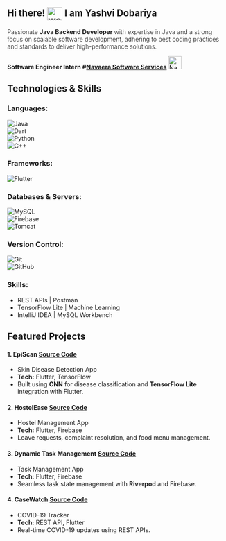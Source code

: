 ## Hi there! <img src="https://camo.githubusercontent.com/795a826e42d1135d79c2aed3dc7cfabe39d4e52c47b5b7472ba59bdcb762fef6/68747470733a2f2f6d656469612e67697068792e636f6d2f6d656469612f634c477533496379344f496d4b4f4a7061692f67697068792e676966" alt="waving-hand" style="width: 35px; height: 30px; vertical-align: middle;"> I am Yashvi Dobariya


<p style="font-weight: 300; font-size: 1em;">  
Passionate <b>Java Backend Developer</b> with expertise in Java and a strong focus on scalable software development, adhering to best coding practices and standards to deliver high-performance solutions.  
</p>

**Software Engineer Intern #[Navaera Software Services](https://www.navaera.com/navaera.html)** <img src="https://d2q79iu7y748jz.cloudfront.net/s/_squarelogo/256x256/80464dd681b0dd63907c0c7b8794a00d" alt="Navaera Logo" width="30" height="30">



## Technologies & Skills 
###  Languages:  
![Java](https://img.shields.io/badge/Java-ED8B00?style=for-the-badge&logo=java&logoColor=white)  
![Dart](https://img.shields.io/badge/Dart-0175C2?style=for-the-badge&logo=dart&logoColor=white)  
![Python](https://img.shields.io/badge/Python-3776AB?style=for-the-badge&logo=python&logoColor=white)  
![C++](https://img.shields.io/badge/C++-00599C?style=for-the-badge&logo=cplusplus&logoColor=white)  

### Frameworks:  
![Flutter](https://img.shields.io/badge/Flutter-02569B?style=for-the-badge&logo=flutter&logoColor=white)  

### Databases & Servers:  
![MySQL](https://img.shields.io/badge/MySQL-4479A1?style=for-the-badge&logo=mysql&logoColor=white)  
![Firebase](https://img.shields.io/badge/Firebase-FFCA28?style=for-the-badge&logo=firebase&logoColor=white)  
![Tomcat](https://img.shields.io/badge/Apache%20Tomcat-F8DC75?style=for-the-badge&logo=apache-tomcat&logoColor=black)  

### Version Control:
![Git](https://img.shields.io/badge/Git-F05032?style=for-the-badge&logo=git&logoColor=white)  
![GitHub](https://img.shields.io/badge/GitHub-181717?style=for-the-badge&logo=github&logoColor=white)

### Skills:  
- REST APIs | Postman  
- TensorFlow Lite | Machine Learning  
- IntelliJ IDEA | MySQL Workbench  



## **Featured Projects**  

#### 1. EpiScan [Source Code](https://github.com/yashvi-dobariya/EpiScan)  
- Skin Disease Detection App  
- **Tech:** Flutter, TensorFlow  
- Built using **CNN** for disease classification and **TensorFlow Lite** integration with Flutter.  

#### 2. HostelEase [Source Code](https://github.com/yashvi-dobariya/HostelEase)  
- Hostel Management App  
- **Tech:** Flutter, Firebase  
- Leave requests, complaint resolution, and food menu management.  

#### 3. Dynamic Task Management [Source Code](https://github.com/yashvi-dobariya/TrackTask)  
- Task Management App  
- **Tech:** Flutter, Firebase  
- Seamless task state management with **Riverpod** and Firebase.  

#### 4. CaseWatch [Source Code](https://github.com/yashvi-dobariya/CaseWatch)  
- COVID-19 Tracker
- **Tech:** REST API, Flutter  
- Real-time COVID-19 updates using REST APIs.



